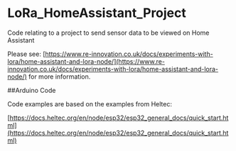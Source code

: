 # LoRa_HomeAssistant_Project
Code relating to a project to send sensor data to be viewed on Home Assistant

Please see: [https://www.re-innovation.co.uk/docs/experiments-with-lora/home-assistant-and-lora-node/](https://www.re-innovation.co.uk/docs/experiments-with-lora/home-assistant-and-lora-node/) for more information.

##Arduino Code

Code examples are based on the examples from Heltec:

[https://docs.heltec.org/en/node/esp32/esp32_general_docs/quick_start.html](https://docs.heltec.org/en/node/esp32/esp32_general_docs/quick_start.html)



